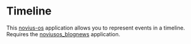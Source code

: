Timeline
========

This [novius-os](https://github.com/novius-os/novius-os) application allows you to represent events in a timeline. Requires the [noviusos_blognews](https://github.com/novius-os/noviusos_blognews) application.